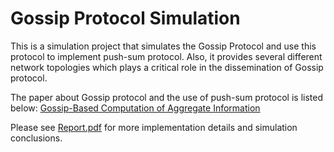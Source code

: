 # Gossip Protocol Simulation

This is a simulation project that simulates the Gossip Protocol and use this protocol to implement push-sum protocol. 
Also, it provides several different network topologies which plays a critical role in the dissemination of Gossip protocol.

The paper about Gossip protocol and the use of push-sum protocol is listed below:
[Gossip-Based Computation of Aggregate Information](https://github.com/hsliao0903/Gossip_Simulation/blob/master/Gossip_Papers/focs2003-gossip.pdf )
 
Please see [Report.pdf](https://github.com/hsliao0903/Gossip_Simulation/blob/master/Report.pdf) for more implementation details and simulation conclusions.


